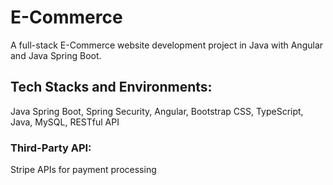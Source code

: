 # E-Commerce
A full-stack E-Commerce website development project in Java with Angular and Java Spring Boot. 

## Tech Stacks and Environments:
Java Spring Boot, Spring Security, Angular, Bootstrap CSS, TypeScript, Java, MySQL, RESTful API

### Third-Party API: 
Stripe APIs for payment processing
